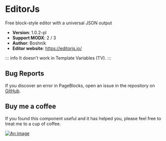 # EditorJs
Free block-style editor with a universal JSON output

 - **Version**: 1.0.2-pl
 - **Support MODX**: 2 / 3
 - **Author**: Boshnik
 - **Editor website**: https://editorjs.io/

::: info
It doesn't work in Template Variables (TV).
:::

## Bug Reports

If you discover an error in PageBlocks, open an issue in the repository on [GitHub](https://github.com/Boshnik/EditorJs).

## Buy me a coffee

If you found this component useful and it has helped you, please feel free to treat me to a cup of coffee.

[![An image](https://img.buymeacoffee.com/button-api/?text=Buy%20me%20a%20coffee&emoji=%E2%98%95&slug=boshnik&button_colour=FFDD00&font_colour=000000&font_family=Cookie&outline_colour=000000&coffee_colour=ffffff)](https://www.buymeacoffee.com/boshnik)